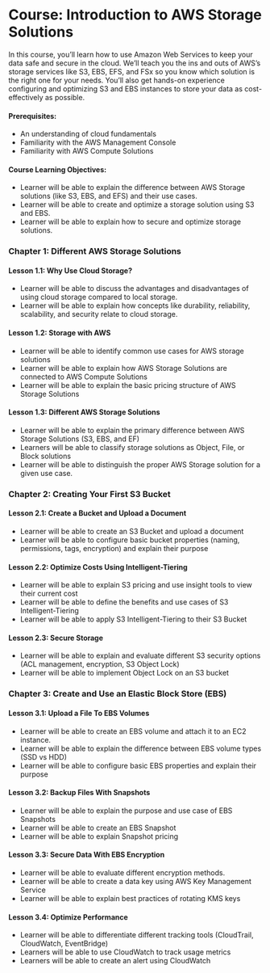 # Course: Introduction to AWS Storage Solutions
In this course, you’ll learn how to use Amazon Web Services to keep your data safe and secure in the cloud. We’ll teach you the ins and outs of AWS’s storage services like S3, EBS, EFS, and FSx so you know which solution is the right one for your needs. You’ll also get hands-on experience configuring and optimizing S3 and EBS instances to store your data as cost-effectively as possible.

#### Prerequisites:
- An understanding of cloud fundamentals
- Familiarity with the AWS Management Console
- Familiarity with AWS Compute Solutions

#### Course Learning Objectives:
- Learner will be able to explain the difference between AWS Storage solutions (like S3, EBS, and EFS) and their use cases.
- Learner will be able to create and optimize a storage solution using S3 and EBS.
- Learner will be able to explain how to secure and optimize storage solutions.


### Chapter 1: Different AWS Storage Solutions


#### Lesson 1.1: Why Use Cloud Storage?
- Learner will be able to discuss the advantages and disadvantages of using cloud storage compared to local storage.
- Learner will be able to explain how concepts like durability, reliability, scalability, and security relate to cloud storage.

#### Lesson 1.2: Storage with AWS
- Learner will be able to identify common use cases for AWS storage solutions
- Learner will be able to explain how AWS Storage Solutions are connected to AWS Compute Solutions
- Learner will be able to explain the basic pricing structure of AWS Storage Solutions

#### Lesson 1.3: Different AWS Storage Solutions
- Learner will be able to explain the primary difference between AWS Storage Solutions (S3, EBS, and EF)
- Learners will be able to classify storage solutions as Object, File, or Block solutions
- Learner will be able to distinguish the proper AWS Storage solution for a given use case.

### Chapter 2: Creating Your First S3 Bucket

#### Lesson 2.1: Create a Bucket and Upload a Document
- Learner will be able to create an S3 Bucket and upload a document
- Learner will be able to configure basic bucket properties (naming, permissions, tags, encryption) and explain their purpose

#### Lesson 2.2: Optimize Costs Using Intelligent-Tiering
- Learner will be able to explain S3 pricing and use insight tools to view their current cost
- Learner will be able to define the benefits and use cases of S3 Intelligent-Tiering
- Learner will be able to apply S3 Intelligent-Tiering to their S3 Bucket 

#### Lesson 2.3: Secure Storage
- Learner will be able to explain and evaluate different S3 security options (ACL management, encryption, S3 Object Lock)
- Learner will be able to implement Object Lock on an S3 bucket

### Chapter 3: Create and Use an Elastic Block Store (EBS)

#### Lesson 3.1: Upload a File To EBS Volumes
- Learner will be able to create an EBS volume and attach it to an EC2 instance.
- Learner will be able to explain the difference between EBS volume types (SSD vs HDD)
- Learner will be able to configure basic EBS properties and explain their purpose

#### Lesson 3.2: Backup Files With Snapshots
- Learner will be able to explain the purpose and use case of EBS Snapshots
- Learner will be able to create an EBS Snapshot
- Learner will be able to explain Snapshot pricing

#### Lesson 3.3: Secure Data With EBS Encryption
- Learner will be able to evaluate different encryption methods.
- Learner will be able to create a data key using AWS Key Management Service
- Learner will be able to explain best practices of rotating KMS keys

#### Lesson 3.4: Optimize Performance
- Learner will be able to differentiate different tracking tools (CloudTrail, CloudWatch, EventBridge)
- Learners will be able to use CloudWatch to track usage metrics
- Learners will be able to create an alert using CloudWatch

